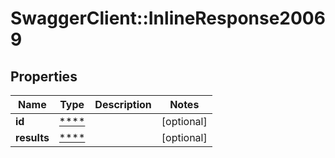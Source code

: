 # SwaggerClient::InlineResponse20069

## Properties
Name | Type | Description | Notes
------------ | ------------- | ------------- | -------------
**id** | [****](.md) |  | [optional] 
**results** | [****](.md) |  | [optional] 

